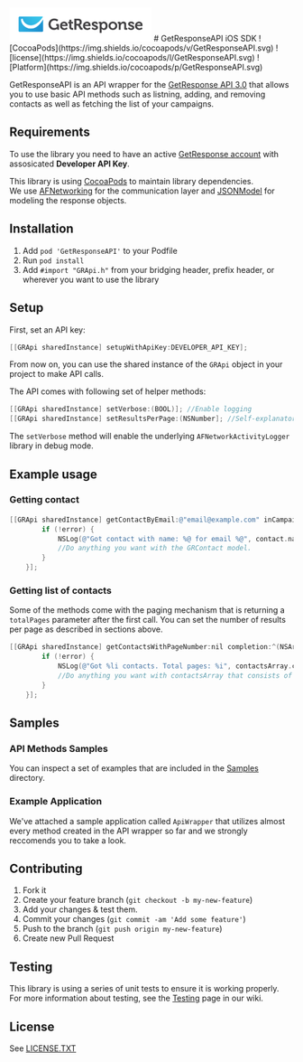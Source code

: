 <img src="docs/gr_logo.png" width="50%" height="50%"/>
# GetResponseAPI iOS SDK
![CocoaPods](https://img.shields.io/cocoapods/v/GetResponseAPI.svg) ![license](https://img.shields.io/cocoapods/l/GetResponseAPI.svg) ![Platform](https://img.shields.io/cocoapods/p/GetResponseAPI.svg)

GetResponseAPI is an API wrapper for the [GetResponse API 3.0](https://apidocs.getresponse.com/en/v3) that allows you to use basic API methods such as listning, adding, and removing contacts as well as fetching the list of your campaigns.

## Requirements

To use the library you need to have an active [GetResponse account](http://getresponse.com) with assosicated **Developer API Key**.

This library is using [CocoaPods](https://cocoapods.org/) to maintain library dependencies.  
We use [AFNetworking](https://github.com/AFNetworking/AFNetworking) for the communication layer and [JSONModel](https://github.com/icanzilb/JSONModel) for modeling the response objects.

## Installation
1. Add `pod 'GetResponseAPI'` to your Podfile
2. Run `pod install`
3. Add `#import "GRApi.h"` from your bridging header, prefix header, or wherever you want to use the library

## Setup

First, set an API key:

```objective-c
[[GRApi sharedInstance] setupWithApiKey:DEVELOPER_API_KEY];
```
From now on, you can use the shared instance of the `GRApi` object in your project to make API calls.

The API comes with following set of helper methods:

```objective-c
[[GRApi sharedInstance] setVerbose:(BOOL)]; //Enable logging
[[GRApi sharedInstance] setResultsPerPage:(NSNumber]; //Self-explanatory
```

The `setVerbose` method will enable the underlying `AFNetworkActivityLogger` library in debug mode.

## Example usage

### Getting contact
```objective-c
[[GRApi sharedInstance] getContactByEmail:@"email@example.com" inCampaign:@"existing_campaign_name" completion:^(GRContact *contact, NSError *error) {
        if (!error) {
            NSLog(@"Got contact with name: %@ for email %@", contact.name, contact.email);
            //Do anything you want with the GRContact model.
        }
    }];
```
### Getting list of contacts
Some of the methods come with the paging mechanism that is returning a `totalPages` parameter after the first call. You can set the number of results per page as described in sections above.

```objective-c
[[GRApi sharedInstance] getContactsWithPageNumber:nil completion:^(NSArray *contactsArray, NSNumber *totalPages, NSError *error) {
        if (!error) {
            NSLog(@"Got %li contacts. Total pages: %i", contactsArray.count, totalPages.intValue);
            //Do anything you want with contactsArray that consists of GRContact models
        }
    }];
```

## Samples
### API Methods Samples
You can inspect a set of examples that are included in the [Samples](Samples/) directory.

### Example Application
We've attached a sample application called `ApiWrapper` that utilizes almost every method created in the API wrapper so far and we strongly reccomends you to take a look.

## Contributing

1. Fork it
2. Create your feature branch (`git checkout -b my-new-feature`)
3. Add your changes & test them.
4. Commit your changes (`git commit -am 'Add some feature'`)
5. Push to the branch (`git push origin my-new-feature`)
6. Create new Pull Request

## Testing
This library is using a series of unit tests to ensure it is working properly.  
For more information about testing, see the [Testing](https://github.com/GetResponse/iOS-Developer-Kit/wiki/Testing) page in our wiki.

## License
See [LICENSE.TXT](LICENSE.TXT)
